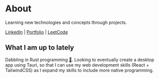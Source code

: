 # About

Learning new technologies and concepts through projects.

[LinkedIn](https://www.linkedin.com/in/altaf-agowun/) | [Portfolio](https://altafagowun.web.app/) | [LeetCode](https://leetcode.com/u/ma-altaf/)

## What I am up to lately

Dabbling in Rust programming [👀](https://github.com/ma-altaf/cli_search). Looking to eventually create a desktop app using Tauri, so that I can use my web development skills (React + TailwindCSS) as I expand my skills to include more native programming.
